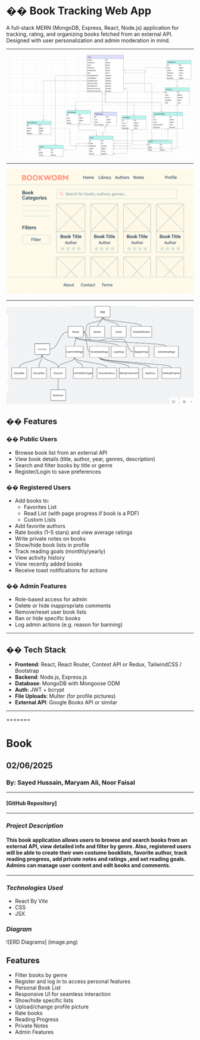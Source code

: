 
# �� Book Tracking Web App

A full-stack MERN (MongoDB, Express, React, Node.js) application for tracking, rating, and organizing books fetched from an external API. Designed with user personalization and admin moderation in mind.

---

![ERD Diagram](./ERD.png)

---

![Wireframe](./wireFrame.png)

---

![Component Hierarchy](./prject3.png)

## �� Features

### �� Public Users

- Browse book list from an external API
- View book details (title, author, year, genres, description)
- Search and filter books by title or genre
- Register/Login to save preferences

### �� Registered Users

- Add books to:
  - Favorites List
  - Read List (with page progress if book is a PDF)
  - Custom Lists
- Add favorite authors
- Rate books (1–5 stars) and view average ratings
- Write private notes on books
- Show/hide book lists in profile
- Track reading goals (monthly/yearly)
- View activity history
- View recently added books
- Receive toast notifications for actions

### ��️ Admin Features

- Role-based access for admin
- Delete or hide inappropriate comments
- Remove/reset user book lists
- Ban or hide specific books
- Log admin actions (e.g. reason for banning)

---

## �� Tech Stack

- **Frontend**: React, React Router, Context API or Redux, TailwindCSS / Bootstrap
- **Backend**: Node.js, Express.js
- **Database**: MongoDB with Mongoose ODM
- **Auth**: JWT + bcrypt
- **File Uploads**: Multer (for profile pictures)
- **External API**: Google Books API or similar

---
=======
# Book

## 02/06/2025

### By: Sayed Hussain, Maryam Ali, Noor Faisal

---

#### [GitHub Repository]

---

### _Project Description_

#### This book application allows users to browse and search books from an external API, view detailed info and filter by genre. Also, registered users will be able to create their own costume booklists, favorite author, track reading progress, add private notes and ratings ,and set reading goals. Admins can manage user content and edit books and comments.

---

### _Technologies Used_

- React By Vite
- CSS
- JSX

### _Diagram_

![ERD Diagrams] (image.png)

## Features

- Filter books by genre
- Register and log in to access personal features
- Personal Book List
- Responsive UI for seamless interaction
- Show/hide specific lists
- Upload/change profile picture
- Rate books
- Reading Progress
- Private Notes
- Admin Features
